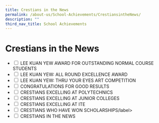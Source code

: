 ```yaml
---
title: Crestians in the News
permalink: /about-us/School-Achievements/CrestiansintheNews/
description: ""
third_nav_title: School Achievements
---
```

<h1>Crestians in the News</h1>
<ul class="jekyllcodex_accordion">
<li>
		<input type="checkbox" id="accordion1">
		<label for="accordion1">LEE KUAN YEW AWARD FOR OUTSTANDING NORMAL COURSE STUDENTS</label>
		<div>
			
</div></li>
	
<li>
		<input type="checkbox" id="accordion2">
		<label for="accordion2">LEE KUAN YEW: ALL ROUND EXCELLENCE AWARD</label>
		<div>
			
</div></li>
	<li>
		<input type="checkbox" id="accordion3">
		<label for="accordion3">LEE KUAN YEW: THRU YOUR EYES ART COMPETITION</label>
		<div>
			
</div></li>
	<li>
		<input type="checkbox" id="accordion4">
		<label for="accordion4">CONGRATULATIONS FOR GOOD RESULTS</label>
		<div>
			
</div></li>
	<li>
		<input type="checkbox" id="accordion5">
		<label for="accordion5">CRESTIANS EXCELLING AT POLYTECHNICS</label>
		<div>
			
</div></li>
	<li>
		<input type="checkbox" id="accordion6">
		<label for="accordion6">CRESTIANS EXCELLING AT JUNIOR COLLEGES</label>

<div>
			
</div></li>
	<li>
		<input type="checkbox" id="accordion7">
		<label for="accordion7">CRESTIANS EXCELLING AT ITE</label>
		<div>
			
</div></li>
	<li>
		<input type="checkbox" id="accordion8">
		<label for="accordion8">CRESTIANS WHO HAVE WON SCHOLARSHIPS/label>
		<div>
			
</div></li>
<li>
		<input type="checkbox" id="accordion9">
		<label for="accordion9">CRESTIANS IN THE NEWS</label>
		<div>
			
</div>
</ul>








